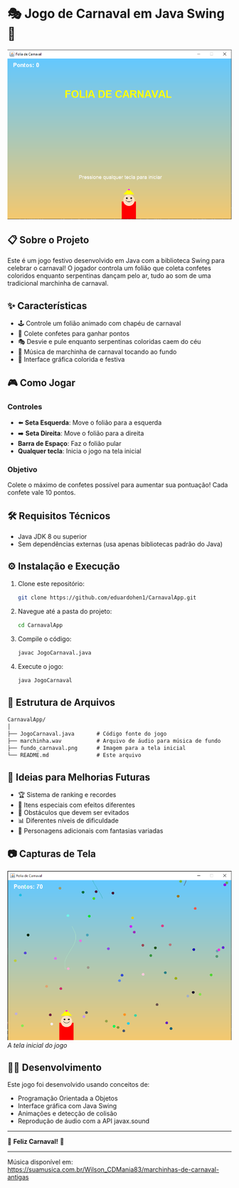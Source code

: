 # 🎭 Jogo de Carnaval em Java Swing 🎉

![Banner Carnaval](imgApp/inicial.PNG)

## 📋 Sobre o Projeto

Este é um jogo festivo desenvolvido em Java com a biblioteca Swing para celebrar o carnaval! O jogador controla um folião que coleta confetes coloridos enquanto serpentinas dançam pelo ar, tudo ao som de uma tradicional marchinha de carnaval.

## ✨ Características

- 🕹️ Controle um folião animado com chapéu de carnaval
- 🎊 Colete confetes para ganhar pontos
- 🎭 Desvie e pule enquanto serpentinas coloridas caem do céu
- 🎵 Música de marchinha de carnaval tocando ao fundo
- 🌈 Interface gráfica colorida e festiva

## 🎮 Como Jogar

### Controles
- ⬅️ **Seta Esquerda**: Move o folião para a esquerda
- ➡️ **Seta Direita**: Move o folião para a direita
- **Barra de Espaço**: Faz o folião pular
- **Qualquer tecla**: Inicia o jogo na tela inicial

### Objetivo
Colete o máximo de confetes possível para aumentar sua pontuação! Cada confete vale 10 pontos.

## 🛠️ Requisitos Técnicos

- Java JDK 8 ou superior
- Sem dependências externas (usa apenas bibliotecas padrão do Java)

## ⚙️ Instalação e Execução

1. Clone este repositório:
   ```bash
   git clone https://github.com/eduardohen1/CarnavalApp.git
   ```

2. Navegue até a pasta do projeto:
   ```bash
   cd CarnavalApp
   ```

3. Compile o código:
   ```bash
   javac JogoCarnaval.java
   ```

4. Execute o jogo:
   ```bash
   java JogoCarnaval
   ```

## 📁 Estrutura de Arquivos

```
CarnavalApp/
│
├── JogoCarnaval.java       # Código fonte do jogo
├── marchinha.wav           # Arquivo de áudio para música de fundo
├── fundo_carnaval.png      # Imagem para a tela inicial
└── README.md               # Este arquivo
```


## 🎯 Ideias para Melhorias Futuras

- 🏆 Sistema de ranking e recordes
- 🎁 Itens especiais com efeitos diferentes
- 👾 Obstáculos que devem ser evitados
- 📊 Diferentes níveis de dificuldade
- 🎨 Personagens adicionais com fantasias variadas

## 📷 Capturas de Tela

![Tela Inicial](imgApp/game.PNG)
*A tela inicial do jogo*

## 👨‍💻 Desenvolvimento

Este jogo foi desenvolvido usando conceitos de:

- Programação Orientada a Objetos
- Interface gráfica com Java Swing
- Animações e detecção de colisão
- Reprodução de áudio com a API javax.sound

---

🎉 **Feliz Carnaval!** 🎊

--- 
Música disponível em: https://suamusica.com.br/Wilson_CDMania83/marchinhas-de-carnaval-antigas
